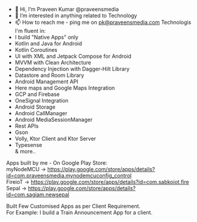 - 👋 Hi, I’m Praveen Kumar @praveensmedia
- 💞️ I’m interested in anything related to Technology
- 📫 How to reach me - ping me on pk@praveensmedia.com
Technologis I'm fluent in:
- I build "Native Apps" only
- Kotlin and Java for Android
- Kotlin Coroutines
- UI with XML and Jetpack Compose for Android
- MVVM with Clean Architecture
- Dependency Injection with Dagger-Hilt Library
- Datastore and Room Library
- Android Management API
- Here maps and Google Maps Integration
- GCP and Firebase
- OneSignal Integration
- Android Storage
- Android CallManager
- Android MediaSessionManager
- Rest APIs
- Gson
- Volly, Ktor Client and Ktor Server
- Typesense <br />
& more..

Apps built by me - On Google Play Store: <br />
myNodeMCU -> https://play.google.com/store/apps/details?id=com.praveensmedia.mynodemcuconfig_control <br />
FireioT   -> https://play.google.com/store/apps/details?id=com.sabkoiot.fire <br />
Sepal     -> https://play.google.com/store/apps/details?id=com.sagiam.newsepal <br />

Built Few Customised Apps as per Client Requirement. <br />
For Example: I build a Train Announcement App for a client.


<!---
praveensmedia/praveensmedia is a ✨ special ✨ repository because its `README.md` (this file) appears on your GitHub profile.
You can click the Preview link to take a look at your changes.
--->
